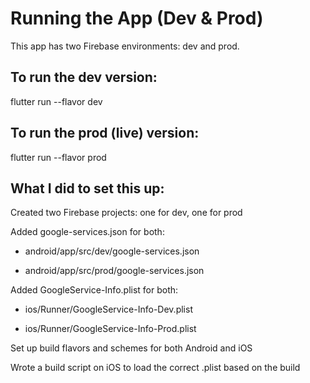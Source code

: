 # Running the App (Dev & Prod)

This app has two Firebase environments: dev and prod.

## To run the dev version:
flutter run --flavor dev

## To run the prod (live) version:
flutter run --flavor prod

## What I did to set this up:
Created two Firebase projects: one for dev, one for prod

Added google-services.json for both:

- android/app/src/dev/google-services.json

- android/app/src/prod/google-services.json

Added GoogleService-Info.plist for both:

- ios/Runner/GoogleService-Info-Dev.plist

- ios/Runner/GoogleService-Info-Prod.plist

Set up build flavors and schemes for both Android and iOS

Wrote a build script on iOS to load the correct .plist based on the build


[//]: # (A few resources to get you started if this is your first Flutter project:)

[//]: # ()
[//]: # (- [Lab: Write your first Flutter app]&#40;https://docs.flutter.dev/get-started/codelab&#41;)

[//]: # (- [Cookbook: Useful Flutter samples]&#40;https://docs.flutter.dev/cookbook&#41;)

[//]: # ()
[//]: # (For help getting started with Flutter development, view the)

[//]: # ([online documentation]&#40;https://docs.flutter.dev/&#41;, which offers tutorials,)

[//]: # (samples, guidance on mobile development, and a full API reference.)


